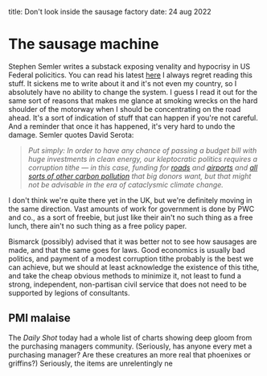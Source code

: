 title: Don't look inside the sausage factory
date: 24 aug 2022

# The sausage machine

Stephen Semler writes a substack exposing venality and hypocrisy in US Federal policitics. You can read his latest [here](https://stephensemler.substack.com/p/why-isnt-the-ira-bigger-and-better?r=nmbt&s=r&utm_campaign=post&utm_medium=email)
I always regret reading this stuff. It sickens me to write about it and it's not even my country, so I absolutely have no ability to change the system.
I guess I read it out for the same sort of reasons that makes me glance at smoking wrecks on the hard shoulder of the motorway when I should be concentrating on the road ahead. 
It's a sort of indication of stuff that can happen if you're not careful.
And a reminder that once it has happened, it's very hard to undo the damage. 
Semler quotes David Serota: 

> _Put simply: In order to have any chance of passing a budget bill with huge investments in clean energy, our kleptocratic politics requires a corruption tithe — in this case, funding for [roads](https://www.nytimes.com/2021/08/02/us/roads-infrastructure-bill.html) and [airports](https://www.ainonline.com/aviation-news/business-aviation/2021-08-03/infrastructure-package-calls-25b-more-aviation) and [all sorts of other carbon pollution](https://www.worldoil.com/news/2021/8/9/climate-groups-claim-infrastructure-bill-s-green-energy-spend-is-a-gift-to-oil-companies) that big donors want, but that might not be advisable in the era of cataclysmic climate change._

I don't think we're quite there yet in the UK, but we're definitely moving in the same direction.
Vast amounts of work for government is done by PWC and co., as a sort of freebie, but just like their ain't no such thing as a free lunch, there ain't no such thing as a free policy paper.

Bismarck (possibly) advised that it was better not to see how sausages are made, and that the same goes for laws. 
Good economics is usually bad politics, and payment of a modest corruption tithe probably is the best we can achieve, but we should at least acknowledge the existence of this tithe, and take the cheap obvious methods to minimize it, not least to fund a strong, independent, non-partisan civil service that does not need to be supported by legions of consultants.

## PMI malaise

The *Daily Shot* today had a whole list of charts showing deep gloom from the purchasing managers community. (Seriously, has anyone every met a purchasing manager? Are these creatures an more real that phoenixes or griffins?) Seriously, the items are unrelentingly ne
